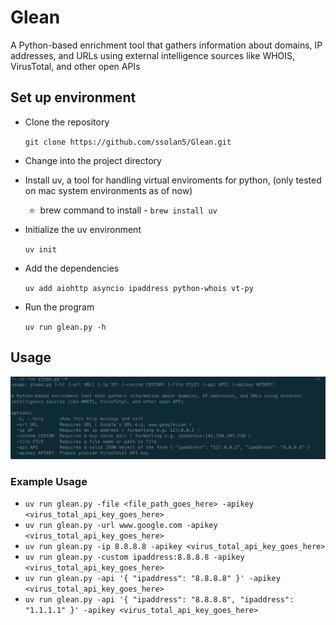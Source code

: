 # Glean
A Python-based enrichment tool that gathers information about domains, IP addresses, and URLs using external intelligence sources like WHOIS, VirusTotal, and other open APIs 

## Set up environment 

- Clone the repository

  `git clone https://github.com/ssolan5/Glean.git`

- Change into the project directory
- Install uv, a tool for handling virtual enviroments for python, (only tested on mac system environments as of now)
  - brew command to install - `brew install uv`
  
- Initialize the uv environment

  `uv init`
  
- Add the dependencies

  `uv add aiohttp asyncio ipaddress python-whois vt-py`

- Run the program
  
  `uv run glean.py -h`

## Usage

![image](Images/image.png)

### Example Usage 

- `uv run glean.py -file <file_path_goes_here> -apikey <virus_total_api_key_goes_here>`
- `uv run glean.py -url www.google.com -apikey <virus_total_api_key_goes_here>`
- `uv run glean.py -ip 8.8.8.8 -apikey <virus_total_api_key_goes_here>`
- `uv run glean.py -custom ipaddress:8.8.8.8 -apikey <virus_total_api_key_goes_here>`
- `uv run glean.py -api '{ "ipaddress": "8.8.8.8" }' -apikey <virus_total_api_key_goes_here>`
- `uv run glean.py -api '{ "ipaddress": "8.8.8.8", "ipaddress": "1.1.1.1" }' -apikey <virus_total_api_key_goes_here>`
